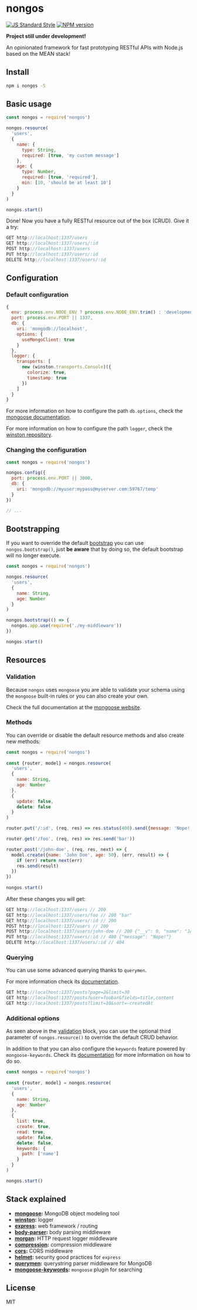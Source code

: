 # nongos

[![JS Standard Style][standard-image]][standard-url]
[![NPM version][npm-image]][npm-url]

**Project still under development!**

An opinionated framework for fast prototyping RESTful APIs with Node.js based on the MEAN stack!

## Install

```sh
npm i nongos -S
```

## Basic usage

```js
const nongos = require('nongos')

nongos.resource(
  'users',
  {
    name: {
      type: String,
      required: [true, 'my custom message']
    },
    age: {
      type: Number,
      required: [true, 'required'],
      min: [10, 'should be at least 10']
    }
  }
)

nongos.start()
```

Done! Now you have a fully RESTful resource out of the box (CRUD). Give it a try:

```js
GET http://localhost:1337/users
GET http://localhost:1337/users/:id
POST http://localhost:1337/users
PUT http://localhost:1337/users/:id
DELETE http://localhost:1337/users/:id
```

## Configuration

### Default configuration

```js
{
  env: process.env.NODE_ENV ? process.env.NODE_ENV.trim() : 'development',
  port: process.env.PORT || 1337,
  db: {
    uri: 'mongodb://localhost',
    options: {
      useMongoClient: true
    }
  },
  logger: {
    transports: [
      new (winston.transports.Console)({
        colorize: true,
        timestamp: true
      })
    ]
  }
}
```

For more information on how to configure the path `db.options`, check the [mongoose documentation](http://mongoosejs.com/docs/connections.html#options).

For more information on how to configure the path `logger`, check the [winston repository](https://github.com/winstonjs/winston).

### Changing the configuration

```js
const nongos = require('nongos')

nongos.config({
  port: process.env.PORT || 3000,
  db: {
    uri: 'mongodb://myuser:mypass@myserver.com:59767/temp'
  }
})

// ...
```

## Bootstrapping

If you want to override the default [bootstrap](https://github.com/zonetti/nongos/blob/master/lib/bootstrap.js#L18-L26) you can use `nongos.bootstrap()`, just **be aware** that by doing so, the default bootstrap will no longer execute.

```js
const nongos = require('nongos')

nongos.resource(
  'users',
  {
    name: String,
    age: Number
  }
)

nongos.bootstrap(() => {
  nongos.app.use(require('./my-middleware'))
})

nongos.start()
```

## Resources

### Validation

Because `nongos` uses `mongoose` you are able to validate your schema using the `mongoose` built-in rules or you can also create your own.

Check the full documentation at the [mongoose website](http://mongoosejs.com/docs/validation.html).

### Methods

You can override or disable the default resource methods and also create new methods:

```js
const nongos = require('nongos')
 
const {router, model} = nongos.resource(
  'users',
  {
    name: String,
    age: Number
  },
  {
    update: false,
    delete: false
  }
)

router.put('/:id', (req, res) => res.status(400).send({message: 'Nope!'}))

router.get('/foo', (req, res) => res.send('bar'))

router.post('/john-doe', (req, res, next) => {
  model.create({name: 'John Doe', age: 50}, (err, result) => {
    if (err) return next(err)
    res.send(result)
  })
})
 
nongos.start()
```

After these changes you will get:

```js
GET http://localhost:1337/users // 200
GET http://localhost:1337/users/foo // 200 "bar"
GET http://localhost:1337/users/:id // 200
POST http://localhost:1337/users // 200
POST http://localhost:1337/users/john-doe // 200 {"__v": 0, "name": "John Doe", "age": 50, "_id": "5a3320b4e99a953ff07729a3"}
PUT http://localhost:1337/users/:id // 400 {"message": "Nope!"}
DELETE http://localhost:1337/users/:id // 404
```

### Querying

You can use some advanced querying thanks to `querymen`.

For more information check its [documentation](https://github.com/diegohaz/querymen).

```js
GET http://localhost:1337/posts?page=2&limit=30
GET http://localhost:1337/posts?user=foobar&fields=title,content
GET http://localhost:1337/posts?limit=10&sort=-createdAt
```

### Additional options

As seen above in the [validation](#validation) block, you can use the optional third parameter of `nongos.resource()` to override the default CRUD behavior.

In addition to that you can also configure the `keywords` feature powered by `mongoose-keywords`. Check its [documentation](https://github.com/diegohaz/mongoose-keywords) for more information on how to do so.

```js
const nongos = require('nongos')
 
const {router, model} = nongos.resource(
  'users',
  {
    name: String,
    age: Number
  },
  {
    list: true,
    create: true,
    read: true,
    update: false,
    delete: false,
    keywords: {
      path: ['name']
    }
  }
)

nongos.start()
```

## Stack explained

* **[mongoose](https://github.com/Automattic/mongoose):** MongoDB object modeling tool
* **[winston](https://github.com/winstonjs/winston):** logger
* **[express](https://github.com/expressjs/express):** web framework / routing
* **[body-parser](https://github.com/expressjs/body-parser):** body parsing middleware
* **[morgan](https://github.com/expressjs/morgan):** HTTP request logger middleware
* **[compression](https://github.com/expressjs/compression):** compression middleware
* **[cors](https://github.com/expressjs/cors):** CORS middleware
* **[helmet](https://github.com/helmetjs/helmet):** security good practices for `express`
* **[querymen](https://github.com/diegohaz/querymen):** querystring parser middleware for MongoDB
* **[mongoose-keywords](https://github.com/diegohaz/mongoose-keywords):** `mongoose` plugin for searching

## License

MIT

[standard-url]: http://standardjs.com
[standard-image]: https://img.shields.io/badge/code%20style-standard-brightgreen.svg

[npm-url]: https://npmjs.org/package/nongos
[npm-image]: https://img.shields.io/npm/v/nongos.svg?style=flat-square
